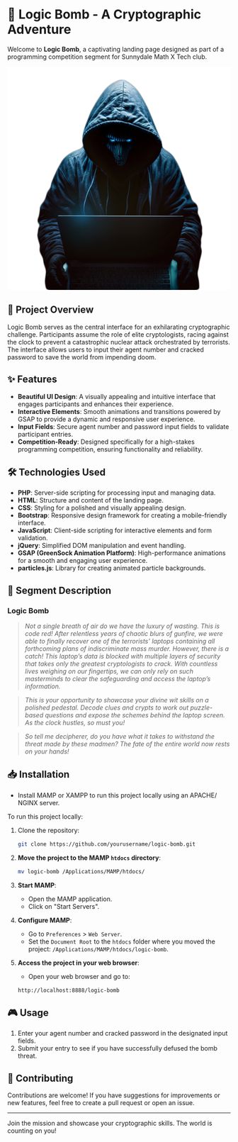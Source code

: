 # 🧩 Logic Bomb - A Cryptographic Adventure

Welcome to **Logic Bomb**, a captivating landing page designed as part of a programming competition segment for Sunnydale Math X Tech club.

![Logic Bomb Interface](images/hacker.png)

## 🚀 Project Overview

Logic Bomb serves as the central interface for an exhilarating cryptographic challenge. Participants assume the role of elite cryptologists, racing against the clock to prevent a catastrophic nuclear attack orchestrated by terrorists. The interface allows users to input their agent number and cracked password to save the world from impending doom.

## ✨ Features

- **Beautiful UI Design**: A visually appealing and intuitive interface that engages participants and enhances their experience.
- **Interactive Elements**: Smooth animations and transitions powered by GSAP to provide a dynamic and responsive user experience.
- **Input Fields**: Secure agent number and password input fields to validate participant entries.
- **Competition-Ready**: Designed specifically for a high-stakes programming competition, ensuring functionality and reliability.

## 🛠 Technologies Used

- **PHP**: Server-side scripting for processing input and managing data.
- **HTML**: Structure and content of the landing page.
- **CSS**: Styling for a polished and visually appealing design.
- **Bootstrap**: Responsive design framework for creating a mobile-friendly interface.
- **JavaScript**: Client-side scripting for interactive elements and form validation.
- **jQuery**: Simplified DOM manipulation and event handling.
- **GSAP (GreenSock Animation Platform)**: High-performance animations for a smooth and engaging user experience.
- **particles.js**: Library for creating animated particle backgrounds.


## 🎯 Segment Description

### Logic Bomb

> _Not a single breath of air do we have the luxury of wasting. This is code red! After relentless years of chaotic blurs of gunfire, we were able to finally recover one of the terrorists’ laptops containing all forthcoming plans of indiscriminate mass murder. However, there is a catch! This laptop’s data is blocked with multiple layers of security that takes only the greatest cryptologists to crack. With countless lives weighing on our fingertips, we can only rely on such masterminds to clear the safeguarding and access the laptop’s information._

> _This is your opportunity to showcase your divine wit skills on a polished pedestal. Decode clues and crypts to work out puzzle-based questions and expose the schemes behind the laptop screen. As the clock hustles, so must you!_

> _So tell me decipherer, do you have what it takes to withstand the threat made by these madmen? The fate of the entire world now rests on your hands!_


## 📥 Installation

* Install MAMP or XAMPP to run this project locally using an APACHE/ NGINX server.

To run this project locally:

1. Clone the repository:
    ```bash
    git clone https://github.com/yourusername/logic-bomb.git
    ```
2. **Move the project to the MAMP `htdocs` directory**:
    ```bash
    mv logic-bomb /Applications/MAMP/htdocs/
    ```
3. **Start MAMP**:
    - Open the MAMP application.
    - Click on "Start Servers".

4. **Configure MAMP**:
    - Go to `Preferences` > `Web Server`.
    - Set the `Document Root` to the `htdocs` folder where you moved the project: `/Applications/MAMP/htdocs/logic-bomb`.

5. **Access the project in your web browser**:
    - Open your web browser and go to:
    ```
    http://localhost:8888/logic-bomb
    ```

## 🎮 Usage

1. Enter your agent number and cracked password in the designated input fields.
2. Submit your entry to see if you have successfully defused the bomb threat.

## 🤝 Contributing

Contributions are welcome! If you have suggestions for improvements or new features, feel free to create a pull request or open an issue.

---

Join the mission and showcase your cryptographic skills. The world is counting on you!
